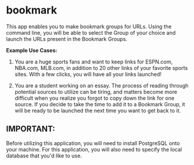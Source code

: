 # bookmark

This app enables you to make bookmark groups for URLs. Using the command line, you will be able to select the Group of your choice and launch the URLs present in the Bookmark Groups.

**Example Use Cases:**

1) You are a huge sports fans and want to keep links for ESPN.com, NBA.com, MLB.com, in addition to 20 other links of your favorite sports sites. With a few clicks, you will have all your links launched!

2) You are a student working on an essay. The process of reading through potential sources to utilize can be tiring, and matters become more difficult when you realize you forgot to copy down the link for one source. If you decide to take the time to add it to a Bookmark Group, it will be ready to be launched the next time you want to get back to it.

## IMPORTANT:
Before utilizing this application, you will need to install PostgreSQL onto your machine. For this application, you will also need to specify the local database that you'd like to use.
